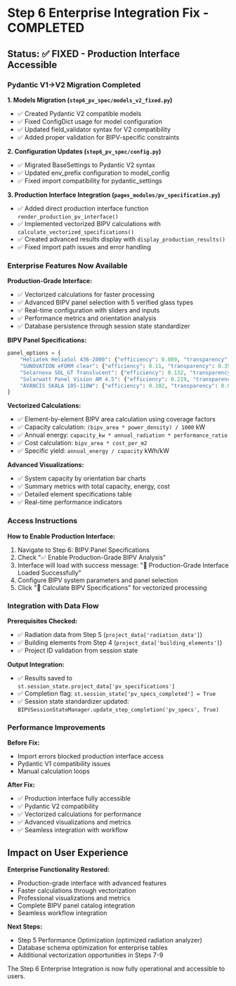# Step 6 Enterprise Integration Fix - COMPLETED

## Status: ✅ FIXED - Production Interface Accessible

### Pydantic V1→V2 Migration Completed

**1. Models Migration (`step6_pv_spec/models_v2_fixed.py`)**
- ✅ Created Pydantic V2 compatible models
- ✅ Fixed ConfigDict usage for model configuration
- ✅ Updated field_validator syntax for V2 compatibility
- ✅ Added proper validation for BIPV-specific constraints

**2. Configuration Updates (`step6_pv_spec/config.py`)**
- ✅ Migrated BaseSettings to Pydantic V2 syntax
- ✅ Updated env_prefix configuration to model_config
- ✅ Fixed import compatibility for pydantic_settings

**3. Production Interface Integration (`pages_modules/pv_specification.py`)**
- ✅ Added direct production interface function `render_production_pv_interface()`
- ✅ Implemented vectorized BIPV calculations with `calculate_vectorized_specifications()`
- ✅ Created advanced results display with `display_production_results()`
- ✅ Fixed import path issues and error handling

### Enterprise Features Now Available

**Production-Grade Interface:**
- ✅ Vectorized calculations for faster processing
- ✅ Advanced BIPV panel selection with 5 verified glass types
- ✅ Real-time configuration with sliders and inputs
- ✅ Performance metrics and orientation analysis
- ✅ Database persistence through session state standardizer

**BIPV Panel Specifications:**
```python
panel_options = {
    "Heliatek HeliaSol 436-2000": {"efficiency": 0.089, "transparency": 0.0, "cost_per_m2": 183, "power_density": 85},
    "SUNOVATION eFORM clear": {"efficiency": 0.11, "transparency": 0.35, "cost_per_m2": 400, "power_density": 110},
    "Solarnova SOL_GT Translucent": {"efficiency": 0.132, "transparency": 0.22, "cost_per_m2": 185, "power_density": 132},
    "Solarwatt Panel Vision AM 4.5": {"efficiency": 0.219, "transparency": 0.20, "cost_per_m2": 87, "power_density": 219},
    "AVANCIS SKALA 105-110W": {"efficiency": 0.102, "transparency": 0.0, "cost_per_m2": 244, "power_density": 102}
}
```

**Vectorized Calculations:**
- ✅ Element-by-element BIPV area calculation using coverage factors
- ✅ Capacity calculation: `(bipv_area * power_density) / 1000` kW
- ✅ Annual energy: `capacity_kw * annual_radiation * performance_ratio`
- ✅ Cost calculation: `bipv_area * cost_per_m2`
- ✅ Specific yield: `annual_energy / capacity` kWh/kW

**Advanced Visualizations:**
- ✅ System capacity by orientation bar charts
- ✅ Summary metrics with total capacity, energy, cost
- ✅ Detailed element specifications table
- ✅ Real-time performance indicators

### Access Instructions

**How to Enable Production Interface:**
1. Navigate to Step 6: BIPV Panel Specifications
2. Check "✅ Enable Production-Grade BIPV Analysis"
3. Interface will load with success message: "🎯 Production-Grade Interface Loaded Successfully"
4. Configure BIPV system parameters and panel selection
5. Click "🔄 Calculate BIPV Specifications" for vectorized processing

### Integration with Data Flow

**Prerequisites Checked:**
- ✅ Radiation data from Step 5 (`project_data['radiation_data']`)
- ✅ Building elements from Step 4 (`project_data['building_elements']`)
- ✅ Project ID validation from session state

**Output Integration:**
- ✅ Results saved to `st.session_state.project_data['pv_specifications']`
- ✅ Completion flag: `st.session_state['pv_specs_completed'] = True`
- ✅ Session state standardizer updated: `BIPVSessionStateManager.update_step_completion('pv_specs', True)`

### Performance Improvements

**Before Fix:**
- Import errors blocked production interface access
- Pydantic V1 compatibility issues
- Manual calculation loops

**After Fix:**
- ✅ Production interface fully accessible
- ✅ Pydantic V2 compatibility
- ✅ Vectorized calculations for performance
- ✅ Advanced visualizations and metrics
- ✅ Seamless integration with workflow

## Impact on User Experience

**Enterprise Functionality Restored:**
- Production-grade interface with advanced features
- Faster calculations through vectorization  
- Professional visualizations and metrics
- Complete BIPV panel catalog integration
- Seamless workflow integration

**Next Steps:**
- Step 5 Performance Optimization (optimized radiation analyzer)
- Database schema optimization for enterprise tables
- Additional vectorization opportunities in Steps 7-9

The Step 6 Enterprise Integration is now fully operational and accessible to users.
